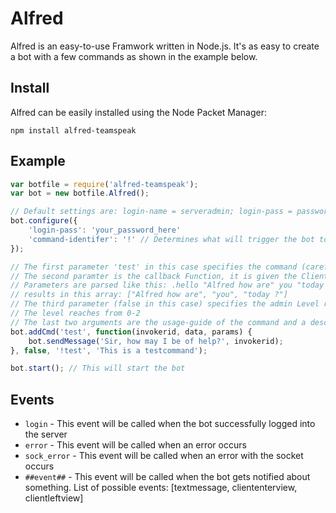 # Alfred
Alfred is an easy-to-use Framwork written in Node.js.
It's as easy to create a bot with a few commands as shown in the example below.

## Install
Alfred can be easily installed using the Node Packet Manager:

`npm install alfred-teamspeak`

## Example
```javascript
var botfile = require('alfred-teamspeak');
var bot = new botfile.Alfred();

// Default settings are: login-name = serveradmin; login-pass = password;
bot.configure({
	'login-pass': 'your_password_here'
	'command-identifer': '!' // Determines what will trigger the bot to check through the commands
});

// The first parameter 'test' in this case specifies the command (careful)
// The second paramter is the callback Function, it is given the Client-ID of the User, the other User-specific data and parameters that the user entered
// Parameters are parsed like this: .hello "Alfred how are" you "today ?"
// results in this array: ["Alfred how are", "you", "today ?"]
// The third parameter (false in this case) specifies the admin Level required
// The level reaches from 0-2
// The last two arguments are the usage-guide of the command and a description
bot.addCmd('test', function(invokerid, data, params) {
	bot.sendMessage('Sir, how may I be of help?', invokerid);
}, false, '!test', 'This is a testcommand');

bot.start(); // This will start the bot
```

## Events
- `login` - This event will be called when the bot successfully logged into the server
- `error` - This event will be called when an error occurs
- `sock_error` - This event will be called when an error with the socket occurs
- `##event##` - This event will be called when the bot gets notified about something. List of possible events: [textmessage, cliententerview, clientleftview]
